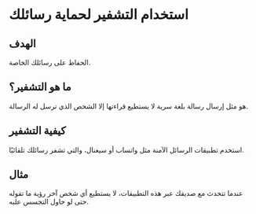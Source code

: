 # استخدام التشفير لحماية رسائلك

## الهدف
الحفاظ على رسائلك الخاصة.

## ما هو التشفير؟
هو مثل إرسال رسالة بلغة سرية لا يستطيع قراءتها إلا الشخص الذي ترسل له الرسالة.

## كيفية التشفير
استخدم تطبيقات الرسائل الآمنة مثل واتساب أو سيغنال، والتي تشفر رسائلك تلقائيًا.

## مثال
عندما تتحدث مع صديقك عبر هذه التطبيقات، لا يستطيع أي شخص آخر رؤية ما تقوله حتى لو حاول التجسس عليه.